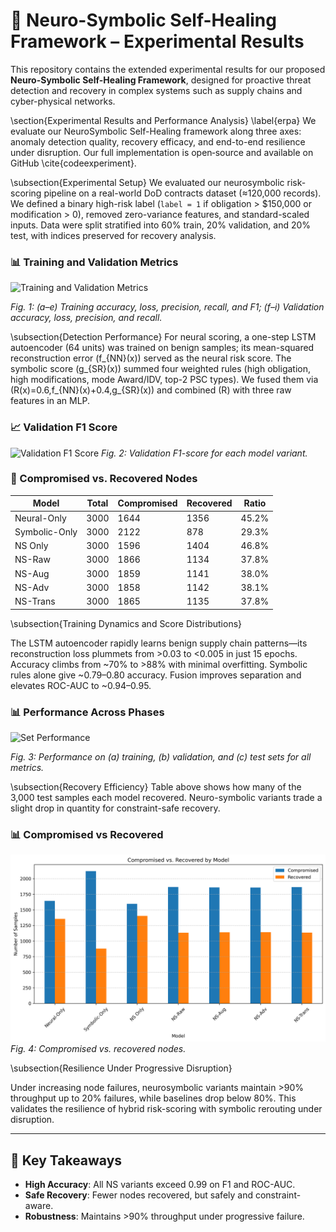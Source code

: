 # 🧠 Neuro-Symbolic Self-Healing Framework – Experimental Results

This repository contains the extended experimental results for our proposed **Neuro-Symbolic Self-Healing Framework**, designed for proactive threat detection and recovery in complex systems such as supply chains and cyber-physical networks.

\section{Experimental Results and Performance Analysis} \label{erpa}
We evaluate our NeuroSymbolic Self-Healing framework along three axes: anomaly detection quality, recovery efficacy, and end-to-end resilience under disruption. Our full implementation is open‐source and available on GitHub \cite{codeexperiment}.

\subsection{Experimental Setup}
We evaluated our neurosymbolic risk-scoring pipeline on a real-world DoD contracts dataset ($\approx$120,000 records). We defined a binary high-risk label (`label = 1` if obligation > \$150,000 or modification > 0), removed zero-variance features, and standard-scaled inputs. Data were split stratified into 60% train, 20% validation, and 20% test, with indices preserved for recovery analysis.

### 📊 Training and Validation Metrics

![Training and Validation Metrics](figures/train_val_metrics_combined.png)

*Fig. 1: (a–e) Training accuracy, loss, precision, recall, and F1; (f–i) Validation accuracy, loss, precision, and recall.*

\subsection{Detection Performance}
For neural scoring, a one-step LSTM autoencoder (64 units) was trained on benign samples; its mean-squared reconstruction error \(f_{NN}(x)\) served as the neural risk score. The symbolic score \(g_{SR}(x)\) summed four weighted rules (high obligation, high modifications, mode Award/IDV, top-2 PSC types). We fused them via \(R(x)=0.6\,f_{NN}(x)+0.4\,g_{SR}(x)\) and combined \(R\) with three raw features in an MLP.

### 📈 Validation F1 Score

![Validation F1 Score](figures/validation_F1_score.png)
*Fig. 2: Validation F1-score for each model variant.*

### 📑 Compromised vs. Recovered Nodes

| Model         | Total | Compromised | Recovered | Ratio  |
|---------------|-------|-------------|-----------|--------|
| Neural-Only   | 3000  | 1644        | 1356      | 45.2%  |
| Symbolic-Only | 3000  | 2122        | 878       | 29.3%  |
| NS Only       | 3000  | 1596        | 1404      | 46.8%  |
| NS-Raw        | 3000  | 1866        | 1134      | 37.8%  |
| NS-Aug        | 3000  | 1859        | 1141      | 38.0%  |
| NS-Adv        | 3000  | 1858        | 1142      | 38.1%  |
| NS-Trans      | 3000  | 1865        | 1135      | 37.8%  |

\subsection{Training Dynamics and Score Distributions}

The LSTM autoencoder rapidly learns benign supply chain patterns—its reconstruction loss plummets from >0.03 to <0.005 in just 15 epochs. Accuracy climbs from ~70% to >88% with minimal overfitting. Symbolic rules alone give ~0.79–0.80 accuracy. Fusion improves separation and elevates ROC-AUC to ~0.94–0.95.

### 📊 Performance Across Phases

![Set Performance](figures/figure_set_performance.png)

*Fig. 3: Performance on (a) training, (b) validation, and (c) test sets for all metrics.*

\subsection{Recovery Efficiency}
Table above shows how many of the 3,000 test samples each model recovered. Neuro-symbolic variants trade a slight drop in quantity for constraint-safe recovery. 

### 📊 Compromised vs Recovered

![Compromised vs Recovered](figures/compromised_recovery.png)
*Fig. 4: Compromised vs. recovered nodes.*

\subsection{Resilience Under Progressive Disruption}

Under increasing node failures, neurosymbolic variants maintain >90% throughput up to 20% failures, while baselines drop below 80%. This validates the resilience of hybrid risk-scoring with symbolic rerouting under disruption.

---

## 🚀 Key Takeaways

- **High Accuracy**: All NS variants exceed 0.99 on F1 and ROC-AUC.
- **Safe Recovery**: Fewer nodes recovered, but safely and constraint-aware.
- **Robustness**: Maintains >90% throughput under progressive failure.
